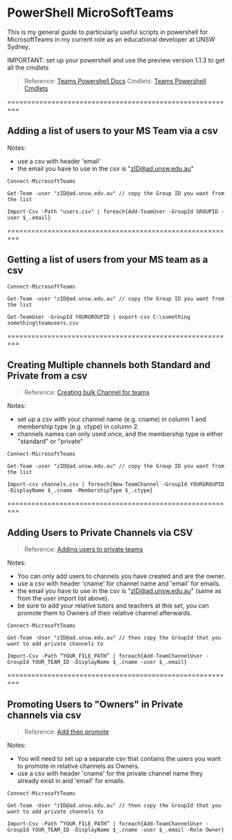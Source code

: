 # PowerShell MicroSoftTeams

This is my general guide to particularly useful scripts in powershell for MicrosoftTeams in my current role as an educational developer at UNSW Sydney.

IMPORTANT: set up your powershell and use the preview version 1.1.3 to get all the cmdlets

> Reference: [Teams Powershell Docs](https://docs.microsoft.com/en-us/microsoftteams/teams-powershell-install#install-teams-powershell-public-preview)
> Cmdlets: [Teams Powershell Cmdlets](https://docs.microsoft.com/en-us/powershell/module/teams/?view=teams-ps)

=========================================================

## Adding a list of users to your MS Team via a csv

Notes:
- use a csv with header 'email'
- the email you have to use in the csv is "zID@ad.unsw.edu.au"

```
Connect-MicrosoftTeams

Get-Team -user "zID@ad.unsw.edu.au" // copy the Group ID you want from the list

Import-Csv -Path "users.csv" | foreach{Add-TeamUser -GroupId GROUPID -user $_.email}
```

=========================================================

## Getting a list of users from your MS team as a csv
```
Connect-MicrosoftTeams

Get-Team -user "zID@ad.unsw.edu.au" // copy the Group ID you want from the list

Get-TeamUser -GroupId YOURGROUPID | export-csv C:\something something\teamusers.csv
```

=========================================================

## Creating Multiple channels both Standard and Private from a csv

> Reference: [Creating bulk Channel for teams](https://www.ntweekly.com/2020/04/11/create-multiple-microsoft-teams-channels-powershell/)

Notes:
- set up a csv with your channel name (e.g. cname) in column 1 and membership type (e.g. ctype) in column 2.
- channels names can only used once, and the membership type is either "standard" or "private"

```
Connect-MicrosoftTeams
	
Get-Team -user "zID@ad.unsw.edu.au" // copy the Group ID you want from the list

Import-csv channels.csv | foreach{New-TeamChannel -GroupId YOURGROUPID -DisplayName $_.cname -MembershipType $_.ctype}
```

=========================================================

## Adding Users to Private Channels via CSV

> Reference: [Adding users to private teams](https://medium.com/@joaquin.guerrero/adding-bulk-users-to-teams-private-channels-8c9c8e563900)

Notes:
- You can only add users to channels you have created and are the owner.
- use a csv with header 'cname' for channel name and 'email' for emails.
- the email you have to use in the csv is "zID@ad.unsw.edu.au" (same as from the user import list above).
- be sure to add your relative tutors and teachers at this set, you can promote them to Owners of their relative channel afterwards.

```
Connect-MicrosoftTeams

Get-Team -User "zID@ad.unsw.edu.au" // then copy the GroupId that you want to add private channels to

Import-Csv -Path “YOUR_FILE_PATH” | foreach{Add-TeamChannelUser -GroupId YOUR_TEAM_ID -DisplayName $_.cname -user $_.email}
```

=========================================================

## Promoting Users to "Owners" in Private channels via csv

> Reference: [Add then promote](https://docs.microsoft.com/en-us/powershell/module/teams/add-teamchanneluser?view=teams-ps)

Notes:
- You will need to set up a separate csv that contains the users you want to promote in relative channels as Owners.
- use a csv with header 'cname' for the private channel name they already exist in and 'email' for emails.

```
Connect-MicrosoftTeams

Get-Team -User "zID@ad.unsw.edu.au" // then copy the GroupId that you want to add private channels to

Import-Csv -Path “YOUR_FILE_PATH” | foreach{Add-TeamChannelUser -GroupId YOUR_TEAM_ID -DisplayName $_.cname -user $_.email -Role Owner}

```

